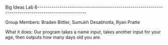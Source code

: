 Big Ideas Lab 6------------------------------------------------------------------------------------------------------

Group Members: Braden Bittler, Sumukh Desabhotla, Ryan Pratte

What it does: Our program takes a name input, takes another input for your age, then outputs how many days old you are.
